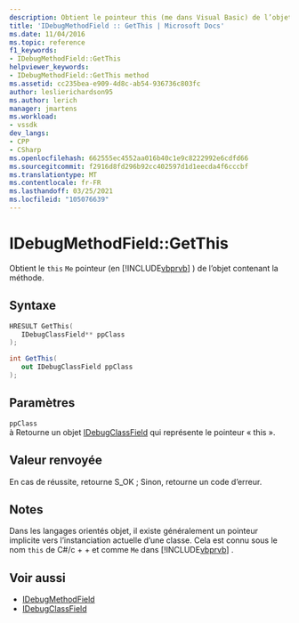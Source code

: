 ```yaml
---
description: Obtient le pointeur this (me dans Visual Basic) de l’objet contenant la méthode.
title: 'IDebugMethodField :: GetThis | Microsoft Docs'
ms.date: 11/04/2016
ms.topic: reference
f1_keywords:
- IDebugMethodField::GetThis
helpviewer_keywords:
- IDebugMethodField::GetThis method
ms.assetid: cc235bea-e909-4d8c-ab54-936736c803fc
author: leslierichardson95
ms.author: lerich
manager: jmartens
ms.workload:
- vssdk
dev_langs:
- CPP
- CSharp
ms.openlocfilehash: 662555ec4552aa016b40c1e9c8222992e6cdfd66
ms.sourcegitcommit: f2916d8fd296b92cc402597d1d1eecda4f6cccbf
ms.translationtype: MT
ms.contentlocale: fr-FR
ms.lasthandoff: 03/25/2021
ms.locfileid: "105076639"
---
```

# <a name="idebugmethodfieldgetthis"></a>IDebugMethodField::GetThis
Obtient le `this` `Me` pointeur (en [!INCLUDE[vbprvb](../../../code-quality/includes/vbprvb_md.md)] ) de l’objet contenant la méthode.

## <a name="syntax"></a>Syntaxe

```cpp
HRESULT GetThis( 
   IDebugClassField** ppClass
);
```

```csharp
int GetThis(
   out IDebugClassField ppClass
);
```

## <a name="parameters"></a>Paramètres
`ppClass`\
à Retourne un objet [IDebugClassField](../../../extensibility/debugger/reference/idebugclassfield.md) qui représente le pointeur « this ».

## <a name="return-value"></a>Valeur renvoyée
 En cas de réussite, retourne S_OK ; Sinon, retourne un code d’erreur.

## <a name="remarks"></a>Notes
 Dans les langages orientés objet, il existe généralement un pointeur implicite vers l’instanciation actuelle d’une classe. Cela est connu sous le nom `this` de C#/c + + et comme `Me` dans [!INCLUDE[vbprvb](../../../code-quality/includes/vbprvb_md.md)] .

## <a name="see-also"></a>Voir aussi
- [IDebugMethodField](../../../extensibility/debugger/reference/idebugmethodfield.md)
- [IDebugClassField](../../../extensibility/debugger/reference/idebugclassfield.md)
